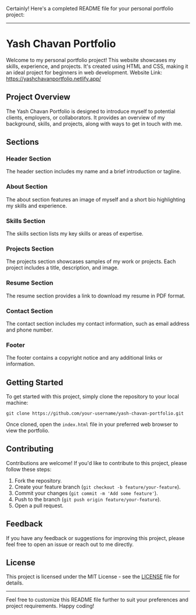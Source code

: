Certainly! Here's a completed README file for your personal portfolio project:

---

# Yash Chavan Portfolio

Welcome to my personal portfolio project! This website showcases my skills, experience, and projects. It's created using HTML and CSS, making it an ideal project for beginners in web development.
Website Link: https://yashchavanportfolio.netlify.app/

## Project Overview

The Yash Chavan Portfolio is designed to introduce myself to potential clients, employers, or collaborators. It provides an overview of my background, skills, and projects, along with ways to get in touch with me.

## Sections

### Header Section

The header section includes my name and a brief introduction or tagline.

### About Section

The about section features an image of myself and a short bio highlighting my skills and experience.

### Skills Section

The skills section lists my key skills or areas of expertise.

### Projects Section

The projects section showcases samples of my work or projects. Each project includes a title, description, and image.

### Resume Section

The resume section provides a link to download my resume in PDF format.

### Contact Section

The contact section includes my contact information, such as email address and phone number.

### Footer

The footer contains a copyright notice and any additional links or information.

## Getting Started

To get started with this project, simply clone the repository to your local machine:

```
git clone https://github.com/your-username/yash-chavan-portfolio.git
```

Once cloned, open the `index.html` file in your preferred web browser to view the portfolio.

## Contributing

Contributions are welcome! If you'd like to contribute to this project, please follow these steps:

1. Fork the repository.
2. Create your feature branch (`git checkout -b feature/your-feature`).
3. Commit your changes (`git commit -m 'Add some feature'`).
4. Push to the branch (`git push origin feature/your-feature`).
5. Open a pull request.

## Feedback

If you have any feedback or suggestions for improving this project, please feel free to open an issue or reach out to me directly.

## License

This project is licensed under the MIT License - see the [LICENSE](LICENSE) file for details.

---

Feel free to customize this README file further to suit your preferences and project requirements. Happy coding!
